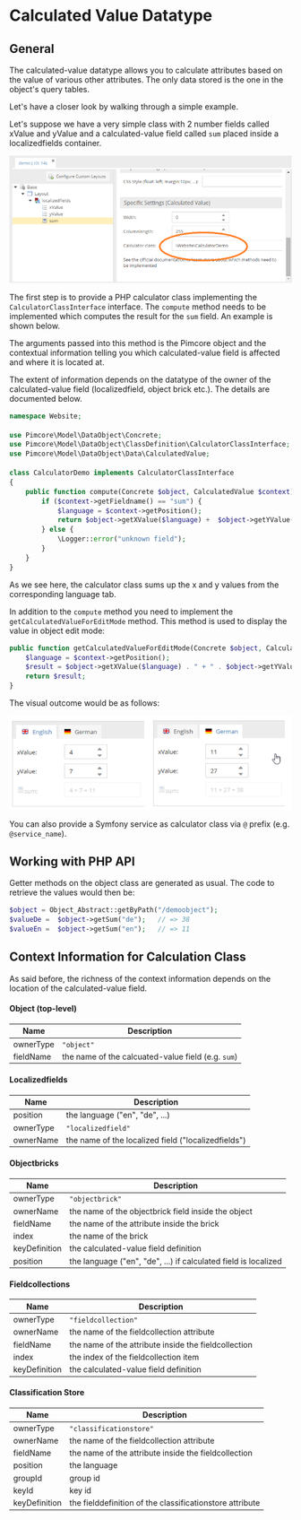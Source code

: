 # Calculated Value Datatype


## General

The calculated-value datatype allows you to calculate attributes based on the value of various other attributes. 
The only data stored is the one in the object's query tables.

Let's have a closer look by walking through a simple example.

Let's suppose we have a very simple class with 2 number fields called xValue and yValue and a calculated-value field 
called `sum` placed inside a localizedfields container.

![Calculated Value Configuration](../../../img/classes-datatypes-calculated.png)


The first step is to provide a PHP calculator class implementing the `CalculatorClassInterface` interface. The `compute` method needs to be implemented which computes the result for the `sum` field. An example is shown below.

The arguments passed into this method is the Pimcore object and the contextual information telling you which 
calculated-value field is affected and where it is located at.

The extent of information depends on the datatype of the owner of the calculated-value field 
(localizedfield, object brick etc.). The details are documented below.

```php
namespace Website;
 
use Pimcore\Model\DataObject\Concrete;
use Pimcore\Model\DataObject\ClassDefinition\CalculatorClassInterface;
use Pimcore\Model\DataObject\Data\CalculatedValue;
 
class CalculatorDemo implements CalculatorClassInterface
{
    public function compute(Concrete $object, CalculatedValue $context):string {
        if ($context->getFieldname() == "sum") {
            $language = $context->getPosition();
            return $object->getXValue($language) +  $object->getYValue($language);
        } else {
            \Logger::error("unknown field");
        }
    }
} 
```

As we see here, the calculator class sums up the x and y values from the corresponding language tab.

In addition to the `compute` method you need to implement the `getCalculatedValueForEditMode` method. This method is used to display the value in object edit mode:
```php
public function getCalculatedValueForEditMode(Concrete $object, CalculatedValue $context): string {
    $language = $context->getPosition();
    $result = $object->getXValue($language) . " + " . $object->getYValue($language) . " = " . $this->compute($object, $context);
    return $result;
}
```

The visual outcome would be as follows: 

![Calculated Value Field](../../../img/classes-datatypes-calculated-field.png)

You can also provide a Symfony service as calculator class via `@` prefix (e.g. `@service_name`).


## Working with PHP API

Getter methods on the object class are generated as usual. The code to retrieve the values would then be: 
```php
$object = Object_Abstract::getByPath("/demoobject");
$valueDe =  $object->getSum("de");   // => 38
$valueEn =  $object->getSum("en");   // => 11
```

## Context Information for Calculation Class
As said before, the richness of the context information depends on the location of the calculated-value field.


#### Object (top-level)

| Name | Description |
| --- | ---- |
| ownerType | `"object"` |
| fieldName | the name of the calcuated-value field (e.g. `sum`) |


#### Localizedfields

| Name | Description |
| --- | ---- |
| position | the language ("en", "de", ...) |
| ownerType | `"localizedfield"` |
| ownerName | the name of the localized field ("localizedfields") | 


#### Objectbricks

| Name | Description |
| --- | ---- |
| ownerType | `"objectbrick"` |
| ownerName | the name of the objectbrick field inside the object |
| fieldName | the name of the attribute inside the brick |
| index | the name of the brick |
| keyDefinition | the calculated-value field definition |
| position | the language ("en", "de", ...) if calculated field is localized |


#### Fieldcollections

| Name | Description |
| --- | ---- |
| ownerType | `"fieldcollection"` |
| ownerName | the name of the fieldcollection attribute |
| fieldName | the name of the attribute inside the fieldcollection |
| index | the index of the fieldcollection item |
| keyDefinition | the calculated-value field definition |


#### Classification Store

| Name | Description |
| --- | ---- |
| ownerType | `"classificationstore"` |
| ownerName | the name of the fieldcollection attribute |
| fieldName | the name of the attribute inside the fieldcollection |
| position  | the language |
| groupId   | group id |
| keyId     | key id |
| keyDefinition | the fielddefinition of the classificationstore attribute |

